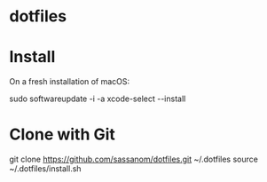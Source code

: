 # dotfiles

# Install

On a  fresh installation of macOS:

sudo softwareupdate -i -a
xcode-select --install

# Clone with Git

git clone https://github.com/sassanom/dotfiles.git ~/.dotfiles
source ~/.dotfiles/install.sh

